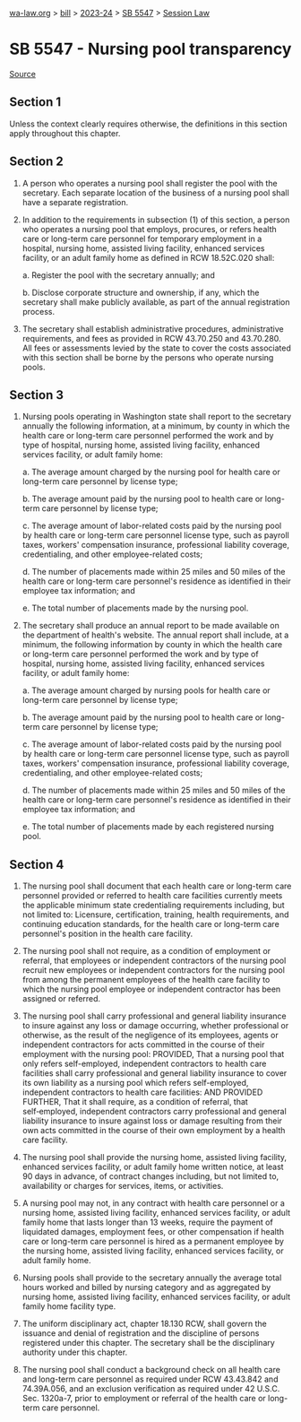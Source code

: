 [wa-law.org](/) > [bill](/bill/) > [2023-24](/bill/2023-24/) > [SB 5547](/bill/2023-24/sb/5547/) > [Session Law](/bill/2023-24/sb/5547/S.SL/)

# SB 5547 - Nursing pool transparency

[Source](http://lawfilesext.leg.wa.gov/biennium/2023-24/Pdf/Bills/Session%20Laws/Senate/5547-S.SL.pdf)

## Section 1
Unless the context clearly requires otherwise, the definitions in this section apply throughout this chapter.

## Section 2
1. A person who operates a nursing pool shall register the pool with the secretary. Each separate location of the business of a nursing pool shall have a separate registration.

2. In addition to the requirements in subsection (1) of this section, a person who operates a nursing pool that employs, procures, or refers health care or long-term care personnel for temporary employment in a hospital, nursing home, assisted living facility, enhanced services facility, or an adult family home as defined in RCW 18.52C.020 shall:

    a. Register the pool with the secretary annually; and

    b. Disclose corporate structure and ownership, if any, which the secretary shall make publicly available, as part of the annual registration process.

3. The secretary shall establish administrative procedures, administrative requirements, and fees as provided in RCW 43.70.250 and 43.70.280. All fees or assessments levied by the state to cover the costs associated with this section shall be borne by the persons who operate nursing pools.

## Section 3
1. Nursing pools operating in Washington state shall report to the secretary annually the following information, at a minimum, by county in which the health care or long-term care personnel performed the work and by type of hospital, nursing home, assisted living facility, enhanced services facility, or adult family home:

    a. The average amount charged by the nursing pool for health care or long-term care personnel by license type;

    b. The average amount paid by the nursing pool to health care or long-term care personnel by license type;

    c. The average amount of labor-related costs paid by the nursing pool by health care or long-term care personnel license type, such as payroll taxes, workers' compensation insurance, professional liability coverage, credentialing, and other employee-related costs;

    d. The number of placements made within 25 miles and 50 miles of the health care or long-term care personnel's residence as identified in their employee tax information; and

    e. The total number of placements made by the nursing pool.

2. The secretary shall produce an annual report to be made available on the department of health's website. The annual report shall include, at a minimum, the following information by county in which the health care or long-term care personnel performed the work and by type of hospital, nursing home, assisted living facility, enhanced services facility, or adult family home:

    a. The average amount charged by nursing pools for health care or long-term care personnel by license type;

    b. The average amount paid by the nursing pool to health care or long-term care personnel by license type;

    c. The average amount of labor-related costs paid by the nursing pool by health care or long-term care personnel license type, such as payroll taxes, workers' compensation insurance, professional liability coverage, credentialing, and other employee-related costs;

    d. The number of placements made within 25 miles and 50 miles of the health care or long-term care personnel's residence as identified in their employee tax information; and

    e. The total number of placements made by each registered nursing pool.

## Section 4
1. The nursing pool shall document that each health care or long-term care personnel provided or referred to health care facilities currently meets the applicable minimum state credentialing requirements including, but not limited to: Licensure, certification, training, health requirements, and continuing education standards, for the health care or long-term care personnel's position in the health care facility.

2. The nursing pool shall not require, as a condition of employment or referral, that employees or independent contractors of the nursing pool recruit new employees or independent contractors for the nursing pool from among the permanent employees of the health care facility to which the nursing pool employee or independent contractor has been assigned or referred.

3. The nursing pool shall carry professional and general liability insurance to insure against any loss or damage occurring, whether professional or otherwise, as the result of the negligence of its employees, agents or independent contractors for acts committed in the course of their employment with the nursing pool: PROVIDED, That a nursing pool that only refers self-employed, independent contractors to health care facilities shall carry professional and general liability insurance to cover its own liability as a nursing pool which refers self-employed, independent contractors to health care facilities: AND PROVIDED FURTHER, That it shall require, as a condition of referral, that self‑employed, independent contractors carry professional and general liability insurance to insure against loss or damage resulting from their own acts committed in the course of their own employment by a health care facility.

4. The nursing pool shall provide the nursing home, assisted living facility, enhanced services facility, or adult family home written notice, at least 90 days in advance, of contract changes including, but not limited to, availability or charges for services, items, or activities.

5. A nursing pool may not, in any contract with health care personnel or a nursing home, assisted living facility, enhanced services facility, or adult family home that lasts longer than 13 weeks, require the payment of liquidated damages, employment fees, or other compensation if health care or long-term care personnel is hired as a permanent employee by the nursing home, assisted living facility, enhanced services facility, or adult family home.

6. Nursing pools shall provide to the secretary annually the average total hours worked and billed by nursing category and as aggregated by nursing home, assisted living facility, enhanced services facility, or adult family home facility type.

7. The uniform disciplinary act, chapter 18.130 RCW, shall govern the issuance and denial of registration and the discipline of persons registered under this chapter. The secretary shall be the disciplinary authority under this chapter.

8. The nursing pool shall conduct a  background check on all health care and long-term care personnel as required under RCW 43.43.842 and 74.39A.056, and an exclusion verification as required under 42 U.S.C. Sec. 1320a-7, prior to employment or referral of the health care or long-term care personnel.

